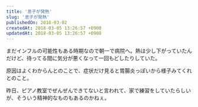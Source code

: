 ```yaml
---
title: '息子が発熱'
slug: '息子が発熱'
publishedOn: 2018-03-02
createdAt: 2018-03-05 13:26:57 +0900
updatedAt: 2018-03-05 13:26:57 +0900
---
```

まだインフルの可能性もある時期なので朝一で病院へ。熱は少し下がっていたんだけど、待ってる間に気分が悪くなって一回もどしたりしていた。

原因はよくわからんとのことで、症状だけ見ると胃腸炎っぽいから様子みてくれとのこと。

昨日、ピアノ教室でぜんぜんできてないと言われて、家で練習をしていたらしいが、そういう精神的なものもあるのかねぇ。
